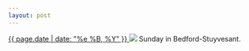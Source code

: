 ```yaml
---
layout: post
---
```


<p>
  <a href="/488">
    <time>{{ page.date | date: "%e %B, %Y" }}</time>
  </a>
  <a href="/488"><img src="{{ site.assets_url }}/488.jpg"/></a>
  <span>Sunday in Bedford-Stuyvesant.</span>
</p>
